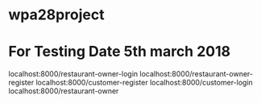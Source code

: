 # wpa28project

# For Testing Date 5th march 2018

  localhost:8000/restaurant-owner-login
  localhost:8000/restaurant-owner-register
  localhost:8000/customer-register
  localhost:8000/customer-login
  localhost:8000/restaurant-owner
